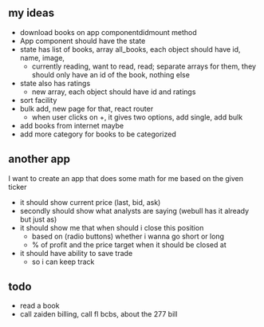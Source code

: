 
## my ideas
* download books on app componentdidmount method
* App component should have the state
* state has list of books, array all_books, each object should have id, name, image, 
    * currently reading, want to read, read; separate arrays for them, they should only have an id of the book, nothing else
* state also has ratings
    * new array, each object should have id and ratings 
* sort facility
* bulk add, new page for that, react router
    * when user clicks on +, it gives two options, add single, add bulk
* add books from internet maybe
* add more category for books to be categorized

## another app 
I want to create an app that does some math for me based on the given ticker
* it should show current price (last, bid, ask)
* secondly should show what analysts are saying (webull has it already but just as)
* it should show me that when should i close this position 
    * based on (radio buttons) whether i wanna go short or long
    * % of profit and the price target when it should be closed at
* it should have ability to save trade
    * so i can keep track 


## todo
* read a book
* call zaiden billing, call fl bcbs, about the 277 bill
  